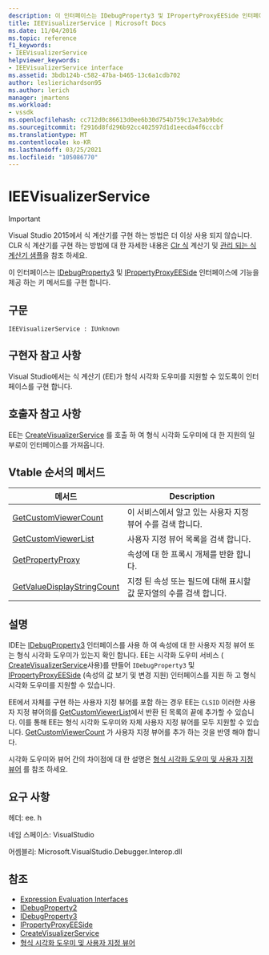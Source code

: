 ```yaml
---
description: 이 인터페이스는 IDebugProperty3 및 IPropertyProxyEESide 인터페이스에 기능을 제공 하는 키 메서드를 구현 합니다.
title: IEEVisualizerService | Microsoft Docs
ms.date: 11/04/2016
ms.topic: reference
f1_keywords:
- IEEVisualizerService
helpviewer_keywords:
- IEEVisualizerService interface
ms.assetid: 3bdb124b-c582-47ba-b465-13c6a1cdb702
author: leslierichardson95
ms.author: lerich
manager: jmartens
ms.workload:
- vssdk
ms.openlocfilehash: cc712d0c86613d0ee6b30d754b759c17e3ab9bdc
ms.sourcegitcommit: f2916d8fd296b92cc402597d1d1eecda4f6cccbf
ms.translationtype: MT
ms.contentlocale: ko-KR
ms.lasthandoff: 03/25/2021
ms.locfileid: "105086770"
---
```

# <a name="ieevisualizerservice"></a>IEEVisualizerService
> [!IMPORTANT]
> Visual Studio 2015에서 식 계산기를 구현 하는 방법은 더 이상 사용 되지 않습니다. CLR 식 계산기를 구현 하는 방법에 대 한 자세한 내용은 [Clr 식](https://github.com/Microsoft/ConcordExtensibilitySamples/wiki/CLR-Expression-Evaluators) 계산기 및 [관리 되는 식 계산기 샘플](https://github.com/Microsoft/ConcordExtensibilitySamples/wiki/Managed-Expression-Evaluator-Sample)을 참조 하세요.

 이 인터페이스는 [IDebugProperty3](../../../extensibility/debugger/reference/idebugproperty3.md) 및 [IPropertyProxyEESide](../../../extensibility/debugger/reference/ipropertyproxyeeside.md) 인터페이스에 기능을 제공 하는 키 메서드를 구현 합니다.

## <a name="syntax"></a>구문

```
IEEVisualizerService : IUnknown
```

## <a name="notes-for-implementers"></a>구현자 참고 사항
 Visual Studio에서는 식 계산기 (EE)가 형식 시각화 도우미를 지원할 수 있도록이 인터페이스를 구현 합니다.

## <a name="notes-for-callers"></a>호출자 참고 사항
 EE는 [CreateVisualizerService](../../../extensibility/debugger/reference/ieevisualizerserviceprovider-createvisualizerservice.md) 를 호출 하 여 형식 시각화 도우미에 대 한 지원의 일부로이 인터페이스를 가져옵니다.

## <a name="methods-in-vtable-order"></a>Vtable 순서의 메서드

|메서드|Description|
|------------|-----------------|
|[GetCustomViewerCount](../../../extensibility/debugger/reference/ieevisualizerservice-getcustomviewercount.md)|이 서비스에서 알고 있는 사용자 지정 뷰어 수를 검색 합니다.|
|[GetCustomViewerList](../../../extensibility/debugger/reference/ieevisualizerservice-getcustomviewerlist.md)|사용자 지정 뷰어 목록을 검색 합니다.|
|[GetPropertyProxy](../../../extensibility/debugger/reference/ieevisualizerservice-getpropertyproxy.md)|속성에 대 한 프록시 개체를 반환 합니다.|
|[GetValueDisplayStringCount](../../../extensibility/debugger/reference/ieevisualizerservice-getvaluedisplaystringcount.md)|지정 된 속성 또는 필드에 대해 표시할 값 문자열의 수를 검색 합니다.|

## <a name="remarks"></a>설명
 IDE는 [IDebugProperty3](../../../extensibility/debugger/reference/idebugproperty3.md) 인터페이스를 사용 하 여 속성에 대 한 사용자 지정 뷰어 또는 형식 시각화 도우미가 있는지 확인 합니다. EE는 시각화 도우미 서비스 ( [CreateVisualizerService](../../../extensibility/debugger/reference/ieevisualizerserviceprovider-createvisualizerservice.md)사용)를 만들어 `IDebugProperty3` 및 [IPropertyProxyEESide](../../../extensibility/debugger/reference/ipropertyproxyeeside.md) (속성의 값 보기 및 변경 지원) 인터페이스를 지원 하 고 형식 시각화 도우미를 지원할 수 있습니다.

 EE에서 자체를 구현 하는 사용자 지정 뷰어를 포함 하는 경우 EE는 `CLSID` 이러한 사용자 지정 뷰어의를 [GetCustomViewerList](../../../extensibility/debugger/reference/ieevisualizerservice-getcustomviewerlist.md)에서 반환 된 목록의 끝에 추가할 수 있습니다. 이를 통해 EE는 형식 시각화 도우미와 자체 사용자 지정 뷰어를 모두 지원할 수 있습니다. [GetCustomViewerCount](../../../extensibility/debugger/reference/idebugproperty3-getcustomviewercount.md) 가 사용자 지정 뷰어를 추가 하는 것을 반영 해야 합니다.

 시각화 도우미와 뷰어 간의 차이점에 대 한 설명은 [형식 시각화 도우미 및 사용자 지정 뷰어](../../../extensibility/debugger/type-visualizer-and-custom-viewer.md) 를 참조 하세요.

## <a name="requirements"></a>요구 사항
 헤더: ee. h

 네임 스페이스: VisualStudio

 어셈블리: Microsoft.VisualStudio.Debugger.Interop.dll

## <a name="see-also"></a>참조
- [Expression Evaluation Interfaces](../../../extensibility/debugger/reference/expression-evaluation-interfaces.md)
- [IDebugProperty2](../../../extensibility/debugger/reference/idebugproperty2.md)
- [IDebugProperty3](../../../extensibility/debugger/reference/idebugproperty3.md)
- [IPropertyProxyEESide](../../../extensibility/debugger/reference/ipropertyproxyeeside.md)
- [CreateVisualizerService](../../../extensibility/debugger/reference/ieevisualizerserviceprovider-createvisualizerservice.md)
- [형식 시각화 도우미 및 사용자 지정 뷰어](../../../extensibility/debugger/type-visualizer-and-custom-viewer.md)
